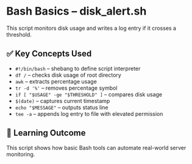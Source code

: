 # Bash Basics – disk_alert.sh

This script monitors disk usage and writes a log entry if it crosses a threshold.

## ✅ Key Concepts Used

- `#!/bin/bash` – shebang to define script interpreter
- `df /` – checks disk usage of root directory
- `awk` – extracts percentage usage
- `tr -d '%'` – removes percentage symbol
- `if [ "$USAGE" -ge "$THRESHOLD" ]` – compares disk usage
- `$(date)` – captures current timestamp
- `echo "$MESSAGE"` – outputs status line
- `tee -a` – appends log entry to file with elevated permission

## 🧠 Learning Outcome

This script shows how basic Bash tools can automate real-world server monitoring.
